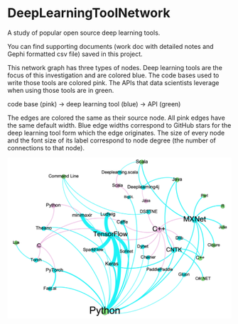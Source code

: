 # DeepLearningToolNetwork
A study of popular open source deep learning tools.

You can find supporting documents (work doc with detailed notes and Gephi formatted csv file) saved in this project.

This network graph has three types of nodes. Deep learning tools are the focus of this investigation and are colored blue. The code bases used to write those tools are colored pink. The APIs that data scientists leverage when using those tools are in green. 

code base (pink) → deep learning tool (blue) → API (green)

The edges are colored the same as their source node. All pink edges have the same default width. Blue edge widths correspond to GitHub stars for the deep learning tool form which the edge originates. The size of every node and the font size of its label correspond to node degree (the number of connections to that node).

![img](/DLToolsNetwork.png)
